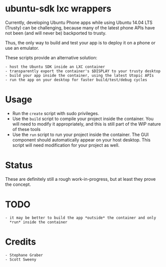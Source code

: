 ubuntu-sdk lxc wrappers
=======================

Currently, developing Ubuntu Phone apps while using Ubuntu 14.04 LTS (Trusty)
can be challenging, because many of the latest phone APIs have not been
(and will never be) backported to trusty.

Thus, the only way to build and test your app is to deploy it on a phone
or use an emulator.

These scripts provide an alternative solution:

    - host the Ubuntu SDK inside an LXC container
    - transparently export the container's $DISPLAY to your trusty desktop
    - build your app inside the container, using the latest Utopic APIs
    - run the app on your desktop for faster build/test/debug cycles

Usage
=====

  - Run the ``create`` script with sudo privileges.
  - Use the ``build`` script to compile your project inside the container.
    You will need to modify it appropriately, and this is still part of
    the WIP nature of these tools
  - Use the ``run`` script to run your project inside the container. The
    GUI component should automatically appear on your host desktop. This
    script will need modification for your project as well.

Status
======

These are definitely still a rough work-in-progress, but at least they prove
the concept.

TODO
====

    - it may be better to build the app *outside* the container and only
      *run* inside the container

Credits
=======
    - Stephane Graber
    - Scott Sweeny

